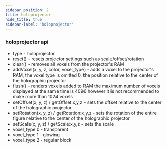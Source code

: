 ```yaml
---
sidebar_position: 2
title: holoprojector
hide_title: true
sidebar-label: 'holoprojector'
---
```


### holoprojector api
* type - holoprojector
* reset() - resets projector settings such as scale/offset/rotation
* clear() - removes all voxels from the projector's RAM
* addVoxel(x, y, z, color, voxel_type) - adds a voxel to the projector's RAM, the voxel type is omitted 0,
the position relative to the center of the holographic projector
* flush() - renders voxels added to RAM
the maximum number of voxels displayed at the same time is 4096
however it is not recommended to make more than 1024 voxels
* setOffset(x, y, z) / getOffset:x,y,z - sets the offset relative to the center of the holographic projector
* setRotation(x, y, z) / getRotation:x,y,z - sets the rotation of the entire figure relative to the center of the holographic projector
* setScale(x, y, z) / getScale:x,y,z - sets the scale
* voxel_type 0 - transparent
* voxel_type 1 - glowing
* voxel_type 2 - regular block